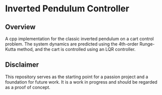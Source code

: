 # Inverted Pendulum Controller
## Overview
A cpp implementation for the classic inverted pendulum on a cart control problem. 
The system dynamics are predicted using the 4th-order Runge-Kutta method, and the cart is controlled using an LQR controller.

## Disclaimer
This repository serves as the starting point for a passion project and a foundation for future work. 
It is a work in progress and should be regarded as a proof of concept.

